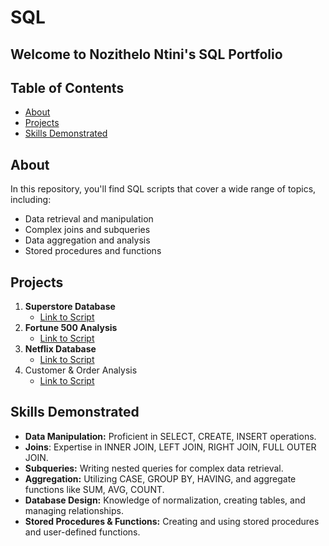 # SQL
## Welcome to Nozithelo Ntini's SQL Portfolio 

## Table of Contents

- [About](#about)
- [Projects](#projects)
- [Skills Demonstrated](#skills-demonstrated)

## About

In this repository, you'll find SQL scripts that cover a wide range of topics, including:
- Data retrieval and manipulation
- Complex joins and subqueries
- Data aggregation and analysis
- Stored procedures and functions
  
## Projects

1. **Superstore Database**
   - [Link to Script](https://github.com/NozitheloNtini/SQL/blob/main/Superstore%20Database)
2. **Fortune 500 Analysis**
   - [Link to Script](https://github.com/NozitheloNtini/SQL/blob/main/Fortune%20500%20Analysis)
3. **Netflix Database**
   - [Link to Script](https://github.com/NozitheloNtini/SQL/blob/main/Netflix%20Database)
4. Customer & Order Analysis
   - [Link to Script](https://github.com/NozitheloNtini/SQL/blob/main/Customer%20%26%20Order%20Analytics)
     
## Skills Demonstrated   

- **Data Manipulation:** Proficient in SELECT, CREATE, INSERT operations.
- **Joins**: Expertise in INNER JOIN, LEFT JOIN, RIGHT JOIN, FULL OUTER JOIN.
- **Subqueries:** Writing nested queries for complex data retrieval.
- **Aggregation:** Utilizing CASE, GROUP BY, HAVING, and aggregate functions like SUM, AVG, COUNT.
- **Database Design:** Knowledge of normalization, creating tables, and managing relationships.
- **Stored Procedures & Functions:** Creating and using stored procedures and user-defined functions.
